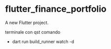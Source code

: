# flutter_finance_portfolio

A new Flutter project.


terminale con qst comando
- dart run build_runner watch -d

